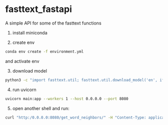 # fasttext_fastapi

A simple API for some of the fasttext functions

1. install miniconda

2. create env

```bash
conda env create -f environment.yml
```

and activate env

3. download model

```bash
python3 -c "import fasttext.util; fasttext.util.download_model('en', if_exists='ignore')  # English 300 dim cc vecs"
```

4. run uvicorn

```bash
uvicorn main:app --workers 1 --host 0.0.0.0 --port 8080
```

5. open another shell and run:
```bash
curl "http:/0.0.0.0:8080/get_word_neighbors/" -H "Content-Type: application/json" --data '{"word":"hey","neighbors":500,"dropstrange":true}'
```

